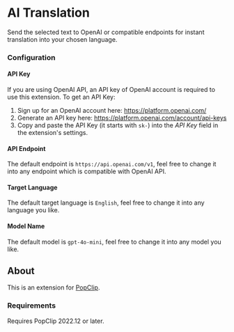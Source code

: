 # AI Translation

Send the selected text to OpenAI or compatible endpoints for instant translation into your chosen language.

### Configuration

#### API Key

If you are using OpenAI API, an API key of OpenAI account is required to use this extension. To get an API Key:

1. Sign up for an OpenAI account here: <https://platform.openai.com/>
2. Generate an API key here: <https://platform.openai.com/account/api-keys>
3. Copy and paste the API Key (it starts with `sk-`) into the _API Key_ field in the extension's settings.

#### API Endpoint

The default endpoint is `https://api.openai.com/v1`, feel free to change it into any endpoint which is compatible with OpenAI API.

#### Target Language

The default target language is `English`, feel free to change it into any language you like.

#### Model Name

The default model is `gpt-4o-mini`, feel free to change it into any model you like.

## About

This is an extension for [PopClip](https://pilotmoon.com/popclip/).

### Requirements

Requires PopClip 2022.12 or later.